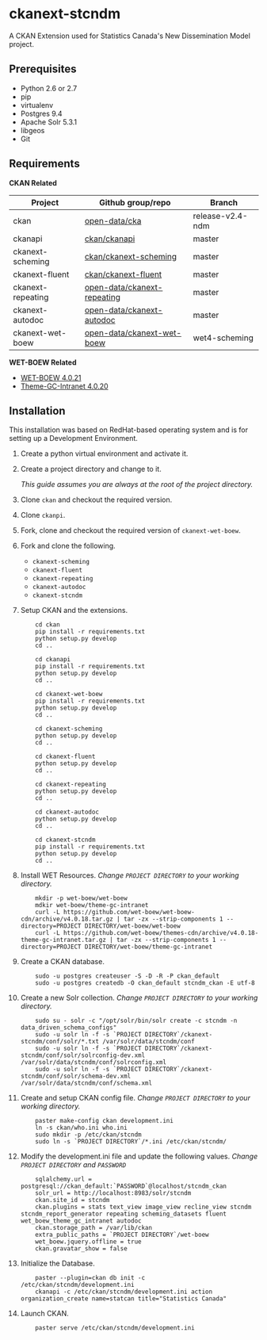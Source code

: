 # ckanext-stcndm #


A CKAN Extension used for Statistics Canada's New Dissemination Model project.

## Prerequisites ##

 - Python 2.6 or 2.7
 - pip
 - virtualenv
 - Postgres 9.4
 - Apache Solr 5.3.1
 - libgeos
 - Git

## Requirements ##

**CKAN Related**

Project | Github group/repo | Branch
------- | ----------------- | ------
ckan    | [open-data/cka](open-data/ckan "open-data/ckan") | release-v2.4-ndm
ckanapi | [ckan/ckanapi](https://github.com/ckan/ckanapi "ckan/ckanapi") | master
ckanext-scheming | [ckan/ckanext-scheming](https://github.com/ckan/ckanext-scheming "ckan/ckanext-scheming") | master
ckanext-fluent | [ckan/ckanext-fluent](https://github.com/ckan/ckanext-fluent "ckan/ckanext-fluent") | master
ckanext-repeating | [open-data/ckanext-repeating](https://github.com/open-data/ckanext-repeating "open-data/ckanext-repeating") | master
ckanext-autodoc | [open-data/ckanext-autodoc](https://github.com/open-data/ckanext-autodoc "open-data/ckanext-autodoc") | master
ckanext-wet-boew | [open-data/ckanext-wet-boew](https://github.com/open-data/ckanext-wet-boew "open-data/ckanext-wet-boew") | wet4-scheming

**WET-BOEW Related**

- [WET-BOEW 4.0.21](https://github.com/wet-boew/wet-boew-cdn/archive/v4.0.21.tar.gz "WET-BOEW 4.0.21")
- [Theme-GC-Intranet 4.0.20](https://github.com/wet-boew/themes-cdn/archive/v4.0.21-theme-gc-intranet.tar.gz "Theme-GC-Intranet 4.0.20")

## Installation ##

This installation was based on RedHat-based operating system and is for setting up a Development Environment.

1. Create a python virtual environment and activate it.
2. Create a project directory and change to it.

    *This guide assumes you are always at the root of the project directory.*
3. Clone ``ckan`` and checkout the required version.
4. Clone ``ckanpi``.
6. Fork, clone and checkout the required version of ``ckanext-wet-boew``.
5. Fork and clone the following.

    - ``ckanext-scheming``
    - ``ckanext-fluent``
    - ``ckanext-repeating``
    - ``ckanext-autodoc``
    - ``ckanext-stcndm``

7. Setup CKAN and the extensions.

    ```
        cd ckan
        pip install -r requirements.txt
        python setup.py develop
        cd ..

        cd ckanapi
        pip install -r requirements.txt
        python setup.py develop
        cd ..

        cd ckanext-wet-boew
        pip install -r requirements.txt
        python setup.py develop
        cd ..

        cd ckanext-scheming
        python setup.py develop
        cd ..

        cd ckanext-fluent
        python setup.py develop
        cd ..

        cd ckanext-repeating
        python setup.py develop
        cd ..

        cd ckanext-autodoc
        python setup.py develop
        cd ..

        cd ckanext-stcndm
        pip install -r requirements.txt
        python setup.py develop
        cd ..
    ```

8. Install WET Resources. *Change `PROJECT DIRECTORY` to your working directory.*

    ```
        mkdir -p wet-boew/wet-boew
        mdkir wet-boew/theme-gc-intranet
        curl -L https://github.com/wet-boew/wet-boew-cdn/archive/v4.0.18.tar.gz | tar -zx --strip-components 1 --directory=PROJECT DIRECTORY/wet-boew/wet-boew
        curl -L https://github.com/wet-boew/themes-cdn/archive/v4.0.18-theme-gc-intranet.tar.gz | tar -zx --strip-components 1 --directory=PROJECT DIRECTORY/wet-boew/theme-gc-intranet
    ```

9. Create a CKAN database.

    ```
        sudo -u postgres createuser -S -D -R -P ckan_default
        sudo -u postgres createdb -O ckan_default stcndm_ckan -E utf-8
    ```

10. Create a new Solr collection. *Change `PROJECT DIRECTORY` to your working directory.*

    ```
        sudo su - solr -c "/opt/solr/bin/solr create -c stcndm -n data_driven_schema_configs"
        sudo -u solr ln -f -s `PROJECT DIRECTORY`/ckanext-stcndm/conf/solr/*.txt /var/solr/data/stcndm/conf
        sudo -u solr ln -f -s `PROJECT DIRECTORY`/ckanext-stcndm/conf/solr/solrconfig-dev.xml /var/solr/data/stcndm/conf/solrconfig.xml
        sudo -u solr ln -f -s `PROJECT DIRECTORY`/ckanext-stcndm/conf/solr/schema-dev.xml /var/solr/data/stcndm/conf/schema.xml
    ```

11. Create and setup CKAN config file. *Change `PROJECT DIRECTORY` to your working directory.*

    ```
        paster make-config ckan development.ini
        ln -s ckan/who.ini who.ini
        sudo mkdir -p /etc/ckan/stcndm
        sudo ln -s `PROJECT DIRECTORY`/*.ini /etc/ckan/stcndm/
    ```

12. Modify the development.ini file and update the following values. *Change `PROJECT DIRECTORY` and `PASSWORD`*

    ```
        sqlalchemy.url = postgresql://ckan_default:`PASSWORD`@localhost/stcndm_ckan
        solr_url = http://localhost:8983/solr/stcndm
        ckan.site_id = stcndm
        ckan.plugins = stats text_view image_view recline_view stcndm stcndm_report_generator repeating scheming_datasets fluent wet_boew_theme_gc_intranet autodoc
        ckan.storage_path = /var/lib/ckan
        extra_public_paths = `PROJECT DIRECTORY`/wet-boew
        wet_boew.jquery.offline = true
        ckan.gravatar_show = false
    ```

13. Initialize the Database.

    ```
        paster --plugin=ckan db init -c /etc/ckan/stcndm/development.ini
        ckanapi -c /etc/ckan/stcndm/development.ini action organization_create name=statcan title="Statistics Canada"
    ```

14. Launch CKAN.

    ```
        paster serve /etc/ckan/stcndm/development.ini
    ```

